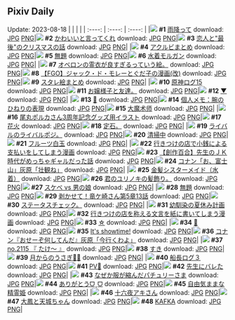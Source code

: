 ## Pixiv Daily
Update: 2023-08-18
|      |      |      |
| :----: | :----: | :----: |
|![](https://pixiv.microyu.workers.dev/c/240x480/img-master/img/2023/08/16/19/52/50/110888718_p0_master1200.jpg) **#1** [雨降って](https://www.pixiv.net/artworks/110888718) download: [JPG](https://pixiv.microyu.workers.dev/img-original/img/2023/08/16/19/52/50/110888718_p0.jpg) [PNG](https://pixiv.microyu.workers.dev/img-original/img/2023/08/16/19/52/50/110888718_p0.png)|![](https://pixiv.microyu.workers.dev/c/240x480/img-master/img/2023/08/16/00/02/06/110867003_p0_master1200.jpg) **#2** [かわいいと言ってくれ](https://www.pixiv.net/artworks/110867003) download: [JPG](https://pixiv.microyu.workers.dev/img-original/img/2023/08/16/00/02/06/110867003_p0.jpg) [PNG](https://pixiv.microyu.workers.dev/img-original/img/2023/08/16/00/02/06/110867003_p0.png)|![](https://pixiv.microyu.workers.dev/c/240x480/img-master/img/2023/08/16/06/00/40/110873650_p0_master1200.jpg) **#3** [恋人と"最後"のクリスマスの話](https://www.pixiv.net/artworks/110873650) download: [JPG](https://pixiv.microyu.workers.dev/img-original/img/2023/08/16/06/00/40/110873650_p0.jpg) [PNG](https://pixiv.microyu.workers.dev/img-original/img/2023/08/16/06/00/40/110873650_p0.png)|
|![](https://pixiv.microyu.workers.dev/c/240x480/img-master/img/2023/08/16/12/00/21/110878076_p0_master1200.jpg) **#4** [アクルビまとめ](https://www.pixiv.net/artworks/110878076) download: [JPG](https://pixiv.microyu.workers.dev/img-original/img/2023/08/16/12/00/21/110878076_p0.jpg) [PNG](https://pixiv.microyu.workers.dev/img-original/img/2023/08/16/12/00/21/110878076_p0.png)|![](https://pixiv.microyu.workers.dev/c/240x480/img-master/img/2023/08/17/03/16/46/110889209_p0_master1200.jpg) **#5** [無題](https://www.pixiv.net/artworks/110889209) download: [JPG](https://pixiv.microyu.workers.dev/img-original/img/2023/08/17/03/16/46/110889209_p0.jpg) [PNG](https://pixiv.microyu.workers.dev/img-original/img/2023/08/17/03/16/46/110889209_p0.png)|![](https://pixiv.microyu.workers.dev/c/240x480/img-master/img/2023/08/16/00/19/55/110867852_p0_master1200.jpg) **#6** [水着モルガン](https://www.pixiv.net/artworks/110867852) download: [JPG](https://pixiv.microyu.workers.dev/img-original/img/2023/08/16/00/19/55/110867852_p0.jpg) [PNG](https://pixiv.microyu.workers.dev/img-original/img/2023/08/16/00/19/55/110867852_p0.png)|
|![](https://pixiv.microyu.workers.dev/c/240x480/img-master/img/2023/08/16/00/00/35/110866825_p0_master1200.jpg) **#7** [オベロンの霊衣が良すぎるっていう絵。](https://www.pixiv.net/artworks/110866825) download: [JPG](https://pixiv.microyu.workers.dev/img-original/img/2023/08/16/00/00/35/110866825_p0.jpg) [PNG](https://pixiv.microyu.workers.dev/img-original/img/2023/08/16/00/00/35/110866825_p0.png)|![](https://pixiv.microyu.workers.dev/c/240x480/img-master/img/2023/08/16/09/17/48/110876160_p0_master1200.jpg) **#8** [【FGO】ジャック・ド・モレーとぐだ子の漫画(改)](https://www.pixiv.net/artworks/110876160) download: [JPG](https://pixiv.microyu.workers.dev/img-original/img/2023/08/16/09/17/48/110876160_p0.jpg) [PNG](https://pixiv.microyu.workers.dev/img-original/img/2023/08/16/09/17/48/110876160_p0.png)|![](https://pixiv.microyu.workers.dev/c/240x480/img-master/img/2023/08/17/01/08/27/110899352_p0_master1200.jpg) **#9** [スタレ絵まとめ](https://www.pixiv.net/artworks/110899352) download: [JPG](https://pixiv.microyu.workers.dev/img-original/img/2023/08/17/01/08/27/110899352_p0.jpg) [PNG](https://pixiv.microyu.workers.dev/img-original/img/2023/08/17/01/08/27/110899352_p0.png)|
|![](https://pixiv.microyu.workers.dev/c/240x480/img-master/img/2023/08/16/11/16/09/110877991_p0_master1200.jpg) **#10** [原神ログ15](https://www.pixiv.net/artworks/110877991) download: [JPG](https://pixiv.microyu.workers.dev/img-original/img/2023/08/16/11/16/09/110877991_p0.jpg) [PNG](https://pixiv.microyu.workers.dev/img-original/img/2023/08/16/11/16/09/110877991_p0.png)|![](https://pixiv.microyu.workers.dev/c/240x480/img-master/img/2023/08/16/23/28/21/110895009_p0_master1200.jpg) **#11** [お嬢様子と友達。](https://www.pixiv.net/artworks/110895009) download: [JPG](https://pixiv.microyu.workers.dev/img-original/img/2023/08/16/23/28/21/110895009_p0.jpg) [PNG](https://pixiv.microyu.workers.dev/img-original/img/2023/08/16/23/28/21/110895009_p0.png)|![](https://pixiv.microyu.workers.dev/c/240x480/img-master/img/2023/08/16/00/06/50/110867340_p0_master1200.jpg) **#12** [▼](https://www.pixiv.net/artworks/110867340) download: [JPG](https://pixiv.microyu.workers.dev/img-original/img/2023/08/16/00/06/50/110867340_p0.jpg) [PNG](https://pixiv.microyu.workers.dev/img-original/img/2023/08/16/00/06/50/110867340_p0.png)|
|![](https://pixiv.microyu.workers.dev/c/240x480/img-master/img/2023/08/16/00/00/50/110866858_p0_master1200.jpg) **#13** [🥺](https://www.pixiv.net/artworks/110866858) download: [JPG](https://pixiv.microyu.workers.dev/img-original/img/2023/08/16/00/00/50/110866858_p0.jpg) [PNG](https://pixiv.microyu.workers.dev/img-original/img/2023/08/16/00/00/50/110866858_p0.png)|![](https://pixiv.microyu.workers.dev/c/240x480/img-master/img/2023/08/17/08/53/31/110904089_p0_master1200.jpg) **#14** [個人メモ：腕のひねりの表現](https://www.pixiv.net/artworks/110904089) download: [JPG](https://pixiv.microyu.workers.dev/img-original/img/2023/08/17/08/53/31/110904089_p0.jpg) [PNG](https://pixiv.microyu.workers.dev/img-original/img/2023/08/17/08/53/31/110904089_p0.png)|![](https://pixiv.microyu.workers.dev/c/240x480/img-master/img/2023/08/16/12/39/58/110879550_p0_master1200.jpg) **#15** [大魔术师](https://www.pixiv.net/artworks/110879550) download: [JPG](https://pixiv.microyu.workers.dev/img-original/img/2023/08/16/12/39/58/110879550_p0.jpg) [PNG](https://pixiv.microyu.workers.dev/img-original/img/2023/08/16/12/39/58/110879550_p0.png)|
|![](https://pixiv.microyu.workers.dev/c/240x480/img-master/img/2023/08/16/20/15/45/110889464_p0_master1200.jpg) **#16** [尾丸ポルカさん3周年記念グッズ用イラスト](https://www.pixiv.net/artworks/110889464) download: [JPG](https://pixiv.microyu.workers.dev/img-original/img/2023/08/16/20/15/45/110889464_p0.jpg) [PNG](https://pixiv.microyu.workers.dev/img-original/img/2023/08/16/20/15/45/110889464_p0.png)|![](https://pixiv.microyu.workers.dev/c/240x480/img-master/img/2023/08/17/23/05/52/110923747_p0_master1200.jpg) **#17** [花火](https://www.pixiv.net/artworks/110923747) download: [JPG](https://pixiv.microyu.workers.dev/img-original/img/2023/08/17/23/05/52/110923747_p0.jpg) [PNG](https://pixiv.microyu.workers.dev/img-original/img/2023/08/17/23/05/52/110923747_p0.png)|![](https://pixiv.microyu.workers.dev/c/240x480/img-master/img/2023/08/16/01/18/14/110869624_p0_master1200.jpg) **#18** [定石。](https://www.pixiv.net/artworks/110869624) download: [JPG](https://pixiv.microyu.workers.dev/img-original/img/2023/08/16/01/18/14/110869624_p0.jpg) [PNG](https://pixiv.microyu.workers.dev/img-original/img/2023/08/16/01/18/14/110869624_p0.png)|
|![](https://pixiv.microyu.workers.dev/c/240x480/img-master/img/2023/08/18/04/36/34/110899840_p0_master1200.jpg) **#19** [ライバルのライバルポジ。](https://www.pixiv.net/artworks/110899840) download: [JPG](https://pixiv.microyu.workers.dev/img-original/img/2023/08/18/04/36/34/110899840_p0.jpg) [PNG](https://pixiv.microyu.workers.dev/img-original/img/2023/08/18/04/36/34/110899840_p0.png)|![](https://pixiv.microyu.workers.dev/c/240x480/img-master/img/2023/08/16/18/38/09/110886735_p0_master1200.jpg) **#20** [清掃中](https://www.pixiv.net/artworks/110886735) download: [JPG](https://pixiv.microyu.workers.dev/img-original/img/2023/08/16/18/38/09/110886735_p0.jpg) [PNG](https://pixiv.microyu.workers.dev/img-original/img/2023/08/16/18/38/09/110886735_p0.png)|![](https://pixiv.microyu.workers.dev/c/240x480/img-master/img/2023/08/17/20/30/02/110918552_p0_master1200.jpg) **#21** [フルーツ白玉](https://www.pixiv.net/artworks/110918552) download: [JPG](https://pixiv.microyu.workers.dev/img-original/img/2023/08/17/20/30/02/110918552_p0.jpg) [PNG](https://pixiv.microyu.workers.dev/img-original/img/2023/08/17/20/30/02/110918552_p0.png)|
|![](https://pixiv.microyu.workers.dev/c/240x480/img-master/img/2023/08/16/00/25/26/110868037_p0_master1200.jpg) **#22** [行きつけの店で小銭による支払いをしてしまう漫画](https://www.pixiv.net/artworks/110868037) download: [JPG](https://pixiv.microyu.workers.dev/img-original/img/2023/08/16/00/25/26/110868037_p0.jpg) [PNG](https://pixiv.microyu.workers.dev/img-original/img/2023/08/16/00/25/26/110868037_p0.png)|![](https://pixiv.microyu.workers.dev/c/240x480/img-master/img/2023/08/17/19/01/32/110916162_p0_master1200.jpg) **#23** [【創作百合】先生のＪＫ時代がめっちゃギャルだった話](https://www.pixiv.net/artworks/110916162) download: [JPG](https://pixiv.microyu.workers.dev/img-original/img/2023/08/17/19/01/32/110916162_p0.jpg) [PNG](https://pixiv.microyu.workers.dev/img-original/img/2023/08/17/19/01/32/110916162_p0.png)|![](https://pixiv.microyu.workers.dev/c/240x480/img-master/img/2023/08/16/16/57/56/110884321_p0_master1200.jpg) **#24** [コナン「お、富士山」灰原「壮観ね」](https://www.pixiv.net/artworks/110884321) download: [JPG](https://pixiv.microyu.workers.dev/img-original/img/2023/08/16/16/57/56/110884321_p0.jpg) [PNG](https://pixiv.microyu.workers.dev/img-original/img/2023/08/16/16/57/56/110884321_p0.png)|
|![](https://pixiv.microyu.workers.dev/c/240x480/img-master/img/2023/08/16/01/16/34/110869584_p0_master1200.jpg) **#25** [金髪シスターメイド（水着）](https://www.pixiv.net/artworks/110869584) download: [JPG](https://pixiv.microyu.workers.dev/img-original/img/2023/08/16/01/16/34/110869584_p0.jpg) [PNG](https://pixiv.microyu.workers.dev/img-original/img/2023/08/16/01/16/34/110869584_p0.png)|![](https://pixiv.microyu.workers.dev/c/240x480/img-master/img/2023/08/17/19/00/00/110916024_p0_master1200.jpg) **#26** [君のユリノキの髪飾り。](https://www.pixiv.net/artworks/110916024) download: [JPG](https://pixiv.microyu.workers.dev/img-original/img/2023/08/17/19/00/00/110916024_p0.jpg) [PNG](https://pixiv.microyu.workers.dev/img-original/img/2023/08/17/19/00/00/110916024_p0.png)|![](https://pixiv.microyu.workers.dev/c/240x480/img-master/img/2023/08/17/00/15/33/110897833_p0_master1200.jpg) **#27** [スケベ vs 男の娘](https://www.pixiv.net/artworks/110897833) download: [JPG](https://pixiv.microyu.workers.dev/img-original/img/2023/08/17/00/15/33/110897833_p0.jpg) [PNG](https://pixiv.microyu.workers.dev/img-original/img/2023/08/17/00/15/33/110897833_p0.png)|
|![](https://pixiv.microyu.workers.dev/c/240x480/img-master/img/2023/08/17/00/49/37/110898839_p0_master1200.jpg) **#28** [無題](https://www.pixiv.net/artworks/110898839) download: [JPG](https://pixiv.microyu.workers.dev/img-original/img/2023/08/17/00/49/37/110898839_p0.jpg) [PNG](https://pixiv.microyu.workers.dev/img-original/img/2023/08/17/00/49/37/110898839_p0.png)|![](https://pixiv.microyu.workers.dev/c/240x480/img-master/img/2023/08/16/00/11/41/110867570_p0_master1200.jpg) **#29** [剥かせて！竜ケ崎さん第5章13話](https://www.pixiv.net/artworks/110867570) download: [JPG](https://pixiv.microyu.workers.dev/img-original/img/2023/08/16/00/11/41/110867570_p0.jpg) [PNG](https://pixiv.microyu.workers.dev/img-original/img/2023/08/16/00/11/41/110867570_p0.png)|![](https://pixiv.microyu.workers.dev/c/240x480/img-master/img/2023/08/17/23/11/14/110921895_p0_master1200.jpg) **#30** [ステータスチェック。](https://www.pixiv.net/artworks/110921895) download: [JPG](https://pixiv.microyu.workers.dev/img-original/img/2023/08/17/23/11/14/110921895_p0.jpg) [PNG](https://pixiv.microyu.workers.dev/img-original/img/2023/08/17/23/11/14/110921895_p0.png)|
|![](https://pixiv.microyu.workers.dev/c/240x480/img-master/img/2023/08/16/19/50/24/110888660_p0_master1200.jpg) **#31** [幼馴染の夏休み計画](https://www.pixiv.net/artworks/110888660) download: [JPG](https://pixiv.microyu.workers.dev/img-original/img/2023/08/16/19/50/24/110888660_p0.jpg) [PNG](https://pixiv.microyu.workers.dev/img-original/img/2023/08/16/19/50/24/110888660_p0.png)|![](https://pixiv.microyu.workers.dev/c/240x480/img-master/img/2023/08/17/00/05/35/110897456_p0_master1200.jpg) **#32** [行きつけの店を称える文言を紙に書いてしまう漫画](https://www.pixiv.net/artworks/110897456) download: [JPG](https://pixiv.microyu.workers.dev/img-original/img/2023/08/17/00/05/35/110897456_p0.jpg) [PNG](https://pixiv.microyu.workers.dev/img-original/img/2023/08/17/00/05/35/110897456_p0.png)|![](https://pixiv.microyu.workers.dev/c/240x480/img-master/img/2023/08/17/03/43/40/110902000_p0_master1200.jpg) **#33** [☆](https://www.pixiv.net/artworks/110902000) download: [JPG](https://pixiv.microyu.workers.dev/img-original/img/2023/08/17/03/43/40/110902000_p0.jpg) [PNG](https://pixiv.microyu.workers.dev/img-original/img/2023/08/17/03/43/40/110902000_p0.png)|
|![](https://pixiv.microyu.workers.dev/c/240x480/img-master/img/2023/08/16/19/31/13/110888138_p0_master1200.jpg) **#34** [🖤](https://www.pixiv.net/artworks/110888138) download: [JPG](https://pixiv.microyu.workers.dev/img-original/img/2023/08/16/19/31/13/110888138_p0.jpg) [PNG](https://pixiv.microyu.workers.dev/img-original/img/2023/08/16/19/31/13/110888138_p0.png)|![](https://pixiv.microyu.workers.dev/c/240x480/img-master/img/2023/08/16/08/32/49/110875567_p0_master1200.jpg) **#35** [It's showtime!](https://www.pixiv.net/artworks/110875567) download: [JPG](https://pixiv.microyu.workers.dev/img-original/img/2023/08/16/08/32/49/110875567_p0.jpg) [PNG](https://pixiv.microyu.workers.dev/img-original/img/2023/08/16/08/32/49/110875567_p0.png)|![](https://pixiv.microyu.workers.dev/c/240x480/img-master/img/2023/08/17/12/00/35/110908158_p0_master1200.jpg) **#36** [コナン『おせーぞ何してんだ』灰原「今行くわよ」](https://www.pixiv.net/artworks/110908158) download: [JPG](https://pixiv.microyu.workers.dev/img-original/img/2023/08/17/12/00/35/110908158_p0.jpg) [PNG](https://pixiv.microyu.workers.dev/img-original/img/2023/08/17/12/00/35/110908158_p0.png)|
|![](https://pixiv.microyu.workers.dev/c/240x480/img-master/img/2023/08/17/01/10/51/110899406_p0_master1200.jpg) **#37** [no.2115 『 たけ〜 』](https://www.pixiv.net/artworks/110899406) download: [JPG](https://pixiv.microyu.workers.dev/img-original/img/2023/08/17/01/10/51/110899406_p0.jpg) [PNG](https://pixiv.microyu.workers.dev/img-original/img/2023/08/17/01/10/51/110899406_p0.png)|![](https://pixiv.microyu.workers.dev/c/240x480/img-master/img/2023/08/16/22/55/25/110894782_p0_master1200.jpg) **#38** [すき](https://www.pixiv.net/artworks/110894782) download: [JPG](https://pixiv.microyu.workers.dev/img-original/img/2023/08/16/22/55/25/110894782_p0.jpg) [PNG](https://pixiv.microyu.workers.dev/img-original/img/2023/08/16/22/55/25/110894782_p0.png)|![](https://pixiv.microyu.workers.dev/c/240x480/img-master/img/2023/08/17/00/00/13/110896998_p0_master1200.jpg) **#39** [月からのうさぎ🌟✨](https://www.pixiv.net/artworks/110896998) download: [JPG](https://pixiv.microyu.workers.dev/img-original/img/2023/08/17/00/00/13/110896998_p0.jpg) [PNG](https://pixiv.microyu.workers.dev/img-original/img/2023/08/17/00/00/13/110896998_p0.png)|
|![](https://pixiv.microyu.workers.dev/c/240x480/img-master/img/2023/08/16/19/33/37/110888205_p0_master1200.jpg) **#40** [船長ログ３](https://www.pixiv.net/artworks/110888205) download: [JPG](https://pixiv.microyu.workers.dev/img-original/img/2023/08/16/19/33/37/110888205_p0.jpg) [PNG](https://pixiv.microyu.workers.dev/img-original/img/2023/08/16/19/33/37/110888205_p0.png)|![](https://pixiv.microyu.workers.dev/c/240x480/img-master/img/2023/08/16/23/03/54/110895085_p0_master1200.jpg) **#41** [PV🎩](https://www.pixiv.net/artworks/110895085) download: [JPG](https://pixiv.microyu.workers.dev/img-original/img/2023/08/16/23/03/54/110895085_p0.jpg) [PNG](https://pixiv.microyu.workers.dev/img-original/img/2023/08/16/23/03/54/110895085_p0.png)|![](https://pixiv.microyu.workers.dev/c/240x480/img-master/img/2023/08/16/12/16/03/110879082_p0_master1200.jpg) **#42** [先生にバレた](https://www.pixiv.net/artworks/110879082) download: [JPG](https://pixiv.microyu.workers.dev/img-original/img/2023/08/16/12/16/03/110879082_p0.jpg) [PNG](https://pixiv.microyu.workers.dev/img-original/img/2023/08/16/12/16/03/110879082_p0.png)|
|![](https://pixiv.microyu.workers.dev/c/240x480/img-master/img/2023/08/16/19/46/30/110888559_p0_master1200.jpg) **#43** [なぜか服が縮んだパチュリーさま](https://www.pixiv.net/artworks/110888559) download: [JPG](https://pixiv.microyu.workers.dev/img-original/img/2023/08/16/19/46/30/110888559_p0.jpg) [PNG](https://pixiv.microyu.workers.dev/img-original/img/2023/08/16/19/46/30/110888559_p0.png)|![](https://pixiv.microyu.workers.dev/c/240x480/img-master/img/2023/08/16/02/07/22/110870749_p0_master1200.jpg) **#44** [ありがとうᗜˬᗜ](https://www.pixiv.net/artworks/110870749) download: [JPG](https://pixiv.microyu.workers.dev/img-original/img/2023/08/16/02/07/22/110870749_p0.jpg) [PNG](https://pixiv.microyu.workers.dev/img-original/img/2023/08/16/02/07/22/110870749_p0.png)|![](https://pixiv.microyu.workers.dev/c/240x480/img-master/img/2023/08/17/00/00/32/110897038_p0_master1200.jpg) **#45** [自由気ままな精霊姫](https://www.pixiv.net/artworks/110897038) download: [JPG](https://pixiv.microyu.workers.dev/img-original/img/2023/08/17/00/00/32/110897038_p0.jpg) [PNG](https://pixiv.microyu.workers.dev/img-original/img/2023/08/17/00/00/32/110897038_p0.png)|
|![](https://pixiv.microyu.workers.dev/c/240x480/img-master/img/2023/08/16/22/54/10/110894743_p0_master1200.jpg) **#46** [十六夜アキさん](https://www.pixiv.net/artworks/110894743) download: [JPG](https://pixiv.microyu.workers.dev/img-original/img/2023/08/16/22/54/10/110894743_p0.jpg) [PNG](https://pixiv.microyu.workers.dev/img-original/img/2023/08/16/22/54/10/110894743_p0.png)|![](https://pixiv.microyu.workers.dev/c/240x480/img-master/img/2023/08/16/16/55/21/110884261_p0_master1200.jpg) **#47** [大鳳と天城ちゃん](https://www.pixiv.net/artworks/110884261) download: [JPG](https://pixiv.microyu.workers.dev/img-original/img/2023/08/16/16/55/21/110884261_p0.jpg) [PNG](https://pixiv.microyu.workers.dev/img-original/img/2023/08/16/16/55/21/110884261_p0.png)|![](https://pixiv.microyu.workers.dev/c/240x480/img-master/img/2023/08/16/17/59/05/110885710_p0_master1200.jpg) **#48** [KAFKA](https://www.pixiv.net/artworks/110885710) download: [JPG](https://pixiv.microyu.workers.dev/img-original/img/2023/08/16/17/59/05/110885710_p0.jpg) [PNG](https://pixiv.microyu.workers.dev/img-original/img/2023/08/16/17/59/05/110885710_p0.png)|

